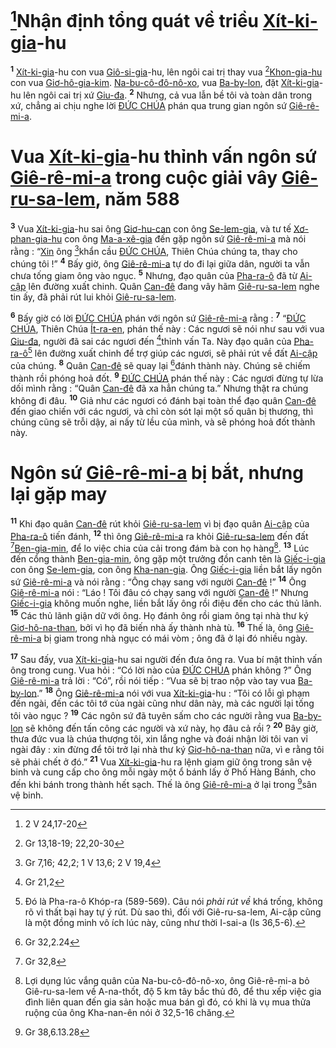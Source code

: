 # [^1@-50ef154d-c631-485e-9bf0-569b5abfb531]Nhận định tổng quát về triều [Xít-ki-gia]()-hu
<sup><b>1</b></sup> [Xít-ki-gia]()-hu con vua [Giô-si-gia]()-hu, lên ngôi cai trị thay vua [^2@-50ef154d-c631-485e-9bf0-569b5abfb531][Khon-gia-hu]() con vua [Giơ-hô-gia-kim](). [Na-bu-cô-đô-nô-xo](), vua [Ba-by-lon](), đặt [Xít-ki-gia]()-hu lên ngôi cai trị xứ [Giu-đa](). <sup><b>2</b></sup> Nhưng, cả vua lẫn bề tôi và toàn dân trong xứ, chẳng ai chịu nghe lời [ĐỨC CHÚA]() phán qua trung gian ngôn sứ [Giê-rê-mi-a]().


# Vua [Xít-ki-gia]()-hu thỉnh vấn ngôn sứ [Giê-rê-mi-a]() trong cuộc giải vây [Giê-ru-sa-lem](), năm 588
<sup><b>3</b></sup> Vua [Xít-ki-gia]()-hu sai ông [Giơ-hu-can]() con ông [Se-lem-gia](), và tư tế [Xơ-phan-gia-hu]() con ông [Ma-a-xê-gia]() đến gặp ngôn sứ [Giê-rê-mi-a]() mà nói rằng : “[Xin]() ông [^3@-50ef154d-c631-485e-9bf0-569b5abfb531]khẩn cầu [ĐỨC CHÚA](), Thiên Chúa chúng ta, thay cho chúng tôi !” <sup><b>4</b></sup> Bấy giờ, ông [Giê-rê-mi-a]() tự do đi lại giữa dân, người ta vẫn chưa tống giam ông vào ngục. <sup><b>5</b></sup> Nhưng, đạo quân của [Pha-ra-ô]() đã từ [Ai-cập]() lên đường xuất chinh. Quân [Can-đê]() đang vây hãm [Giê-ru-sa-lem]() nghe tin ấy, đã phải rút lui khỏi [Giê-ru-sa-lem]().

<sup><b>6</b></sup> Bấy giờ có lời [ĐỨC CHÚA]() phán với ngôn sứ [Giê-rê-mi-a]() rằng : <sup><b>7</b></sup> “[ĐỨC CHÚA](), Thiên Chúa [Ít-ra-en](), phán thế này : Các ngươi sẽ nói như sau với vua [Giu-đa](), người đã sai các ngươi đến [^4@-50ef154d-c631-485e-9bf0-569b5abfb531]thỉnh vấn Ta. Này đạo quân của [Pha-ra-ô]()[^1-50ef154d-c631-485e-9bf0-569b5abfb531] lên đường xuất chinh để trợ giúp các ngươi, sẽ phải rút về đất [Ai-cập]() của chúng. <sup><b>8</b></sup> Quân [Can-đê]() sẽ quay lại [^5@-50ef154d-c631-485e-9bf0-569b5abfb531]đánh thành này. Chúng sẽ chiếm thành rồi phóng hoả đốt. <sup><b>9</b></sup> [ĐỨC CHÚA]() phán thế này : Các ngươi đừng tự lừa dối mình rằng : “Quân [Can-đê]() đã xa hẳn chúng ta.” Nhưng thật ra chúng không đi đâu. <sup><b>10</b></sup> Giả như các ngươi có đánh bại toàn thể đạo quân [Can-đê]() đến giao chiến với các ngươi, và chỉ còn sót lại một số quân bị thương, thì chúng cũng sẽ trỗi dậy, ai nấy từ lều của mình, và sẽ phóng hoả đốt thành này.


# Ngôn sứ [Giê-rê-mi-a]() bị bắt, nhưng lại gặp may
<sup><b>11</b></sup> Khi đạo quân [Can-đê]() rút khỏi [Giê-ru-sa-lem]() vì bị đạo quân [Ai-cập]() của [Pha-ra-ô]() tiến đánh, <sup><b>12</b></sup> thì ông [Giê-rê-mi-a]() ra khỏi [Giê-ru-sa-lem]() đến đất [^6@-50ef154d-c631-485e-9bf0-569b5abfb531][Ben-gia-min](), để lo việc chia của cải trong đám bà con họ hàng[^2-50ef154d-c631-485e-9bf0-569b5abfb531]. <sup><b>13</b></sup> Lúc đến cổng thành [Ben-gia-min](), ông gặp một trưởng đồn canh tên là [Giếc-i-gia]() con ông [Se-lem-gia](), con ông [Kha-nan-gia](). Ông [Giếc-i-gia]() liền bắt lấy ngôn sứ [Giê-rê-mi-a]() và nói rằng : “Ông chạy sang với người [Can-đê]() !” <sup><b>14</b></sup> Ông [Giê-rê-mi-a]() nói : “Láo ! Tôi đâu có chạy sang với người [Can-đê]() !” Nhưng [Giếc-i-gia]() không muốn nghe, liền bắt lấy ông rồi điệu đến cho các thủ lãnh. <sup><b>15</b></sup> Các thủ lãnh giận dữ với ông. Họ đánh ông rồi giam ông tại nhà thư ký [Giơ-hô-na-than](), bởi vì họ đã biến nhà ấy thành nhà tù. <sup><b>16</b></sup> Thế là, ông [Giê-rê-mi-a]() bị giam trong nhà ngục có mái vòm ; ông đã ở lại đó nhiều ngày.

<sup><b>17</b></sup> Sau đấy, vua [Xít-ki-gia]()-hu sai người đến đưa ông ra. Vua bí mật thỉnh vấn ông trong cung. Vua hỏi : “Có lời nào của [ĐỨC CHÚA]() phán không ?” Ông [Giê-rê-mi-a]() trả lời : “Có”, rồi nói tiếp : “Vua sẽ bị trao nộp vào tay vua [Ba-by-lon]().” <sup><b>18</b></sup> Ông [Giê-rê-mi-a]() nói với vua [Xít-ki-gia]()-hu : “Tôi có lỗi gì phạm đến ngài, đến các tôi tớ của ngài cũng như dân này, mà các người lại tống tôi vào ngục ? <sup><b>19</b></sup> Các ngôn sứ đã tuyên sấm cho các người rằng vua [Ba-by-lon]() sẽ không đến tấn công các người và xứ này, họ đâu cả rồi ? <sup><b>20</b></sup> Bây giờ, thưa đức vua là chúa thượng tôi, xin lắng nghe và đoái nhận lời tôi van vỉ ngài đây : xin đừng để tôi trở lại nhà thư ký [Giơ-hô-na-than]() nữa, vì e rằng tôi sẽ phải chết ở đó.” <sup><b>21</b></sup> Vua [Xít-ki-gia]()-hu ra lệnh giam giữ ông trong sân vệ binh và cung cấp cho ông mỗi ngày một ổ bánh lấy ở Phố Hàng Bánh, cho đến khi bánh trong thành hết sạch. Thế là ông [Giê-rê-mi-a]() ở lại trong [^7@-50ef154d-c631-485e-9bf0-569b5abfb531]sân vệ binh.

[^1-50ef154d-c631-485e-9bf0-569b5abfb531]: Đó là Pha-ra-ô Khóp-ra (589-569). Câu nói *phải rút về* khá trống, không rõ vì thất bại hay tự ý rút. Dù sao thì, đối với Giê-ru-sa-lem, Ai-cập cũng là một đồng minh vô ích lúc này, cũng như thời I-sai-a (Is 36,5-6).
[^2-50ef154d-c631-485e-9bf0-569b5abfb531]: Lợi dụng lúc vắng quân của Na-bu-cô-đô-nô-xo, ông Giê-rê-mi-a bỏ Giê-ru-sa-lem về A-na-thốt, độ 5 km tây bắc thủ đô, để thu xếp việc gia đình liên quan đến gia sản hoặc mua bán gì đó, có khi là vụ mua thửa ruộng của ông Kha-nan-ên nói ở 32,5-16 chăng.
[^1@-50ef154d-c631-485e-9bf0-569b5abfb531]: 2 V 24,17-20
[^2@-50ef154d-c631-485e-9bf0-569b5abfb531]: Gr 13,18-19; 22,20-30
[^3@-50ef154d-c631-485e-9bf0-569b5abfb531]: Gr 7,16; 42,2; 1 V 13,6; 2 V 19,4
[^4@-50ef154d-c631-485e-9bf0-569b5abfb531]: Gr 21,2
[^5@-50ef154d-c631-485e-9bf0-569b5abfb531]: Gr 32,2.24
[^6@-50ef154d-c631-485e-9bf0-569b5abfb531]: Gr 32,8
[^7@-50ef154d-c631-485e-9bf0-569b5abfb531]: Gr 38,6.13.28